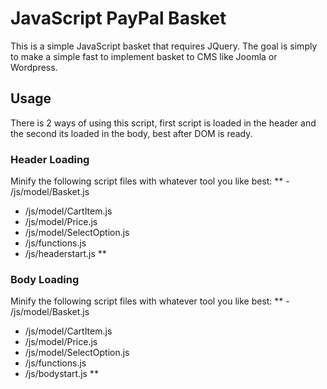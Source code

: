 # JavaScript PayPal Basket
This is a simple JavaScript basket that requires JQuery.
The goal is simply to make a simple fast to implement basket to CMS like Joomla or Wordpress.

## Usage
There is 2 ways of using this script, first script is loaded in the header and the second its loaded in the body, best after DOM is ready.
### Header Loading
Minify the following script files with whatever tool you like best:
** - /js/model/Basket.js 
 - /js/model/CartItem.js
 - /js/model/Price.js
 - /js/model/SelectOption.js
 - /js/functions.js
 - /js/headerstart.js
**
### Body Loading
Minify the following script files with whatever tool you like best:
** - /js/model/Basket.js 
 - /js/model/CartItem.js
 - /js/model/Price.js
 - /js/model/SelectOption.js
 - /js/functions.js
 - /js/bodystart.js
**